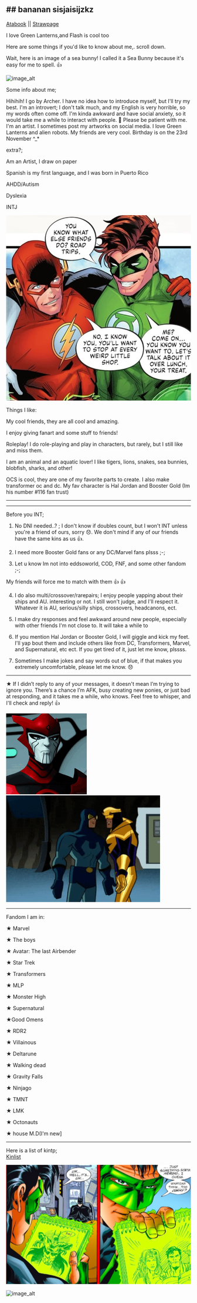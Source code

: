 ## ## bananan sisjaisijzkz



[Atabook](https://angelcake.atabook.org/)  ||  [Strawpage](https://ang3lcake.straw.page)

I love Green Lanterns,and Flash is cool too

 Here are some things if you'd like to know about me,. scroll down. 
 
 Wait, here is an image of a sea bunny! I called it a Sea Bunny because it's easy for me to spell. 👍



![image_alt](https://github.com/metaleaterr/metaleaterr/blob/d58ec10c93743b3ac28a4ce429c9cb9ffcd97e70/qBaFCev.gif)



Some info about me;

Hihihih! I go by Archer. I have no idea how to introduce myself, but I'll try my best. I'm an introvert; I don't talk much, and my English is very horrible, so my words often come off. I'm kinda awkward and have social anxiety, so it would take me a while to interact with people. 🫠 Please be patient with me. I'm an artist. I sometimes post my artworks on social media. I love Green Lanterns and alien robots. My friends are very cool. Birthday is on the 23rd November ^_*

extra?;

Am an Artist, I draw on paper

Spanish is my first language, and I was born in Puerto Rico 

AHDD/Autism

Dyslexia

INTJ

![image_alt](https://github.com/StaticSh0ck/StaticSh0ck/blob/d1268c9e77cc3c6447c012d9cc4a2e234f88f5b4/97602c8032d6f4e57c4cb9797dde21ce.jpg)




Things I like:

My cool friends, they are all cool and amazing. 

I enjoy giving fanart and some stuff to friends!
 

Roleplay! I do role-playing and play in characters, but rarely, but I still like and miss them.

I am an animal and an aquatic lover! I like tigers, lions, snakes, sea bunnies, blobfish, sharks, and other!


 OCS is cool, they are one of my favorite parts to create. I also make transformer oc and dc.
My fav character is Hal Jordan and Booster Gold (Im his number #116 fan trust)
_______________________________________
____________________________________

Before you INT; 

1. No DNI needed..? ; I don't know if doubles count, but I won't INT unless you're a friend of ours, sorry 😞. We don't mind if any of our friends have the same kins as us 👍.

 
 2.   I need more Booster Gold fans or any DC/Marvel fans plsss ;-;
  
3. Let u know Im not into eddsoworld, COD, FNF, and some other fandom ;-;

My friends will force me to match with them  👍  👍 

4. I do also multi/crossover/rarepairs; I enjoy people yapping about their ships and AU. interesting or not. I still won't judge, and I'll respect it. Whatever it is AU, serious/silly ships, crossovers, headcanons, ect.


5. I make dry responses and feel awkward around new people, especially with other friends I'm not close to. It will take a while to 



6. If you mention Hal Jordan or Booster Gold, I will giggle and kick my feet. I'll yap bout them and include others like from DC, Transformers, Marvel, and Supernatural, etc ect. If you get tired of it, just let me know, plssss.

7. Sometimes I make jokes and say words out of blue, if that makes you extremely uncomfortable, please let me know.  😞


___________________________________________________________________________
 
 ★ If I didn’t reply to any of your messages, it doesn't mean I’m trying to ignore you. There’s a chance I’m AFK, busy creating new ponies, or just bad at responding, and it takes me a while, who knows. Feel free to whisper, and I'll check and reply! 👍



![image_alt](https://github.com/StaticSh0ck/StaticSh0ck/blob/58d93dbd6b55d6a11a20ad12eba3141e75a66ad3/razer-red-lantern.gif) ![image alt](https://github.com/StaticSh0ck/StaticSh0ck/blob/main/tumblr_637b15c1503a5f7c36da23587d3b5fd5_76ef5aa0_500.gif?raw=true)

 
___________________________________________________________________________
Fandom I am in: 

★  Marvel

★ The boys

★ Avatar: The last Airbender

★ Star Trek

★ Transformers

★ MLP

★ Monster High

★ Supernatural

★Good Omens

★ RDR2

★ Villainous

★ Deltarune

★ Walking dead

★ Gravity Falls

★ Ninjago

★ TMNT

★ LMK

★ Octonauts 

★ house M.D(I'm new]



___________________________________________________________________________

Here is a list of kintp;   
[Kinlist](https://ang3lcake.straw.page/kins)
 
 ![image_alt](https://github.com/StaticSh0ck/StaticSh0ck/blob/4f8d446d160b0167330cfcf5c6869e950732a126/Screenshot%202025-06-16%204.02.48%20AM.png)

![image_alt](https://github.com/metaleaterr/metaleaterr/blob/bdd12a4e77645ea51e2a3a08c8b93002aae03304/35034-C134AAEF-EF43-467C-818E-FF4F7A219AAD-0-1470508314.gif)
